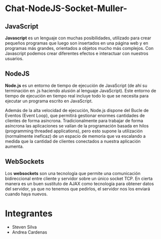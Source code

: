 # Chat-NodeJS-Socket-Muller-
## JavaScript

**Javascript** es un lenguaje con muchas posibilidades, utilizado para crear pequeños programas que luego son insertados en una página web y en programas más grandes, orientados a objetos mucho más complejos. Con Javascript podemos crear diferentes efectos e interactuar con nuestros usuarios.

## NodeJS

**Node.js** es un entorno de tiempo de ejecución de JavaScript (de ahí su terminación en .js haciendo alusión al lenguaje JavaScript). Este entorno de tiempo de ejecución en tiempo real incluye todo lo que se necesita para ejecutar un programa escrito en JavaScript.

Además de la alta velocidad de ejecución, Node.js dispone del Bucle de Eventos (Event Loop), que permitirá gestionar enormes cantidades de clientes de forma asíncrona. Tradicionalmente para trabajar de forma asíncrona las aplicaciones se valían de la programación basada en hilos (programming threaded applications), pero esto supone la utilización (normalmente ineficaz) de un espacio de memoria que va escalando a medida que la cantidad de clientes conectados a nuestra aplicación aumenta.

## WebSockets

Los **websockets** son una tecnología que permite una comunicación bidireccional entre cliente y servidor sobre un único socket TCP. En cierta manera es un buen sustituto de AJAX como tecnología para obtener datos del servidor, ya que no tenemos que pedirlos, el servidor nos los enviará cuando haya nuevos.

# Integrantes

 - Steven Silva
 - Andrea Cardenas
